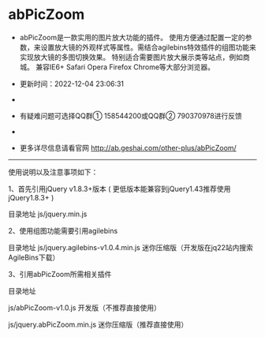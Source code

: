 # abPicZoom
* abPicZoom是一款实用的图片放大功能的插件。 使用方便通过配置一定的参数，来设置放大镜的外观样式等属性。需结合agilebins特效插件的组图功能来实现放大镜的多图切换效果。 特别适合需要图片放大展示类等站点，例如商城。 兼容IE6+ Safari Opera Firefox Chrome等大部分浏览器。

* 更新时间：2022-12-04 23:06:31
* 
* 有疑难问题可选择QQ群① 158544200或QQ群② 790370978进行反馈
* 
* 更多详尽信息请看官网 http://ab.geshai.com/other-plus/abPicZoom/
---------------------------------------
使用说明以及注意事项如下：

1、首先引用jQuery v1.8.3+版本 ( 更低版本能兼容到jQuery1.43推荐使用jQuery1.8.3+ )

   目录地址 js/jquery.min.js


2、使用组图功能需要引用agilebins

   目录地址 js/jquery.agilebins-v1.0.4.min.js 迷你压缩版（开发版在jq22站内搜索AgileBins下载）


3、引用abPicZoom所需相关插件

   目录地址

   js/abPicZoom-v1.0.js 开发版（不推荐直接使用）

   js/jquery.abPicZoom.min.js 迷你压缩版（推荐直接使用）   